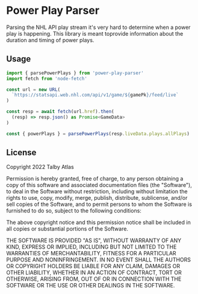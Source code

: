# Power Play Parser

Parsing the NHL API play stream it's very hard to determine when a power play is happening. This library is meant toprovide information about the duration and timing of power plays.

## Usage

```ts
import { parsePowerPlays } from 'power-play-parser'
import fetch from 'node-fetch'

const url = new URL(
  `https://statsapi.web.nhl.com/api/v1/game/${gamePk}/feed/live`
)

const resp = await fetch(url.href).then(
  (resp) => resp.json() as Promise<GameData>
)

const { powerPlays } = parsePowerPlays(resp.liveData.plays.allPlays)
```

## License

Copyright 2022 Talby Atlas

Permission is hereby granted, free of charge, to any person obtaining a copy of this software and associated documentation files (the "Software"), to deal in the Software without restriction, including without limitation the rights to use, copy, modify, merge, publish, distribute, sublicense, and/or sell copies of the Software, and to permit persons to whom the Software is furnished to do so, subject to the following conditions:

The above copyright notice and this permission notice shall be included in all copies or substantial portions of the Software.

THE SOFTWARE IS PROVIDED "AS IS", WITHOUT WARRANTY OF ANY KIND, EXPRESS OR IMPLIED, INCLUDING BUT NOT LIMITED TO THE WARRANTIES OF MERCHANTABILITY, FITNESS FOR A PARTICULAR PURPOSE AND NONINFRINGEMENT. IN NO EVENT SHALL THE AUTHORS OR COPYRIGHT HOLDERS BE LIABLE FOR ANY CLAIM, DAMAGES OR OTHER LIABILITY, WHETHER IN AN ACTION OF CONTRACT, TORT OR OTHERWISE, ARISING FROM, OUT OF OR IN CONNECTION WITH THE SOFTWARE OR THE USE OR OTHER DEALINGS IN THE SOFTWARE.
